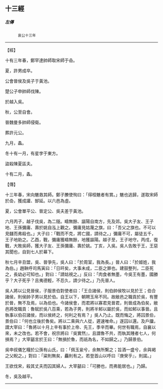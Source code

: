 

## 十三經

##### 左傳
　　　`哀公十三年`

* * *

【經】

十有三年春，鄭罕達帥師取宋師于喦。

夏，許男成卒。

公會晉侯及吳子于黃池。

楚公子申帥師伐陳。

於越入吳。

秋，公至自會。

晉魏曼多帥師侵衛。

葬許元公。

九月，螽。

冬十有一月，有星孛于東方。

盜殺陳夏區夫。

十有二月，螽。

【傳】

十三年春，宋向魋救其師。鄭子賸使徇曰：「得桓魋者有賞。」魋也逃歸，遂取宋師於喦，獲成讙、郜延。以六邑為虛。

夏，公會單平公、晉定公、吳夫差于黃池。

六月丙子，越子伐吳，為二隧。疇無餘、謳陽自南方，先及郊。吳大子友、王子地、王孫彌庸、壽於姚自泓上觀之。彌庸見姑蔑之旗，曰：「吾父之旗也。不可以見讎而弗殺也。」大子曰：「戰而不克，將亡國，請待之。」彌庸不可，屬徒五千，王子地助之。乙酉，戰，彌庸獲疇無餘，地獲謳陽。越子至，王子地守。丙戌，復戰，大敗吳師，獲大子友、王孫彌庸、壽於姚。丁亥，入吳。吳人告敗于王，王惡其聞也，自剄七人於幕下。

秋七月辛丑盟，吳、晉爭先，吳人曰：「於周室，我為長。」晉人曰：「於姬姓，我為伯。」趙鞅呼司馬寅曰：「日旰矣，大事未成，二臣之罪也。建鼓整列，二臣死之，長幼必可知也。」對曰：「請姑視之。」反曰：「肉食者無墨，今吳王有墨，國勝乎？大子死乎？且夷德輕，不忍久，請少待之。」乃先晉人。

吳人將以公見晉侯，子服景伯對使者曰：「王合諸侯，則伯帥侯牧以見於王；伯合諸侯，則侯帥子男以見於伯。自王以下，朝聘玉帛不同。故敝邑之職貢於吳，有豐於晉，無不及焉，以為伯也。今諸侯會，而君將以寡君見晉君，則晉成為伯矣，敝邑將改職貢：魯賦於吳八百乘，若為子男，則將半邾以屬於吳，而如邾以事晉。且執事以伯召諸侯，而以侯終之，何利之有焉？」吳人乃止。既而悔之，將囚景伯，景伯曰：「何也立後於魯矣。將以二乘與六人從，遲速唯命。」遂囚以還。及戶牖，謂大宰曰：「魯將以十月上辛有事於上帝、先王，季辛而畢。何世有職焉，自襄以來，未之改也。若不會，祝宗將曰『吳實然』，且謂魯不共，而執其賤者七人，何損焉？」大宰嚭言於王曰：「無損於魯，而祇為名，不如歸之。」乃歸景伯。

吳申叔儀乞糧於公孫有山氏，曰：「佩玉繠兮，余無所繫之；旨酒一盛兮，余與褐之父睨之。」對曰：「粱則無矣，麤則有之。若登首山以呼曰『庚癸乎』，則諾。」

王欲伐宋，殺其丈夫而囚其婦人。大宰嚭曰：「可勝也，而弗能居也。」乃歸。

冬，吳及越平。

* * *

